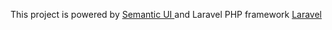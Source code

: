 This project is powered by <a href="https://semantic-ui.com/" rel="_target"> Semantic UI </a>
and Laravel PHP framework <a href="https://semantic-ui.com/" rel="_target"> Laravel </a>
